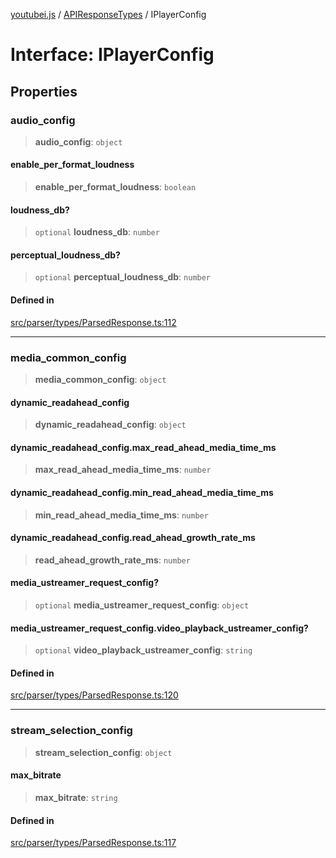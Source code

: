 [youtubei.js](../../../README.md) / [APIResponseTypes](../README.md) / IPlayerConfig

# Interface: IPlayerConfig

## Properties

### audio\_config

> **audio\_config**: `object`

#### enable\_per\_format\_loudness

> **enable\_per\_format\_loudness**: `boolean`

#### loudness\_db?

> `optional` **loudness\_db**: `number`

#### perceptual\_loudness\_db?

> `optional` **perceptual\_loudness\_db**: `number`

#### Defined in

[src/parser/types/ParsedResponse.ts:112](https://github.com/LuanRT/YouTube.js/blob/af92984523f90200a18314b94478a2697c9deab0/src/parser/types/ParsedResponse.ts#L112)

***

### media\_common\_config

> **media\_common\_config**: `object`

#### dynamic\_readahead\_config

> **dynamic\_readahead\_config**: `object`

#### dynamic\_readahead\_config.max\_read\_ahead\_media\_time\_ms

> **max\_read\_ahead\_media\_time\_ms**: `number`

#### dynamic\_readahead\_config.min\_read\_ahead\_media\_time\_ms

> **min\_read\_ahead\_media\_time\_ms**: `number`

#### dynamic\_readahead\_config.read\_ahead\_growth\_rate\_ms

> **read\_ahead\_growth\_rate\_ms**: `number`

#### media\_ustreamer\_request\_config?

> `optional` **media\_ustreamer\_request\_config**: `object`

#### media\_ustreamer\_request\_config.video\_playback\_ustreamer\_config?

> `optional` **video\_playback\_ustreamer\_config**: `string`

#### Defined in

[src/parser/types/ParsedResponse.ts:120](https://github.com/LuanRT/YouTube.js/blob/af92984523f90200a18314b94478a2697c9deab0/src/parser/types/ParsedResponse.ts#L120)

***

### stream\_selection\_config

> **stream\_selection\_config**: `object`

#### max\_bitrate

> **max\_bitrate**: `string`

#### Defined in

[src/parser/types/ParsedResponse.ts:117](https://github.com/LuanRT/YouTube.js/blob/af92984523f90200a18314b94478a2697c9deab0/src/parser/types/ParsedResponse.ts#L117)
